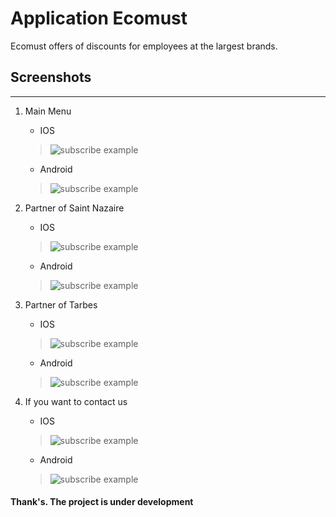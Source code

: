 # Application Ecomust

Ecomust offers of discounts for employees at the largest brands.


## Screenshots

-------------------


  1. Main Menu
      * IOS
     >![subscribe example](./image/notfound.png)
      * Android
     >![subscribe example](./image/notfound.png)

  2. Partner of Saint Nazaire 
      * IOS
     >![subscribe example](./image/notfound.png)
      * Android
     >![subscribe example](./image/notfound.png)

  3. Partner of Tarbes
      * IOS
     >![subscribe example](./image/notfound.png)
      * Android
     >![subscribe example](./image/notfound.png)

  3. If you want to contact us
      * IOS
     >![subscribe example](./image/notfound.png)
      * Android
     >![subscribe example](./image/notfound.png)



#### Thank's. The project is under development
